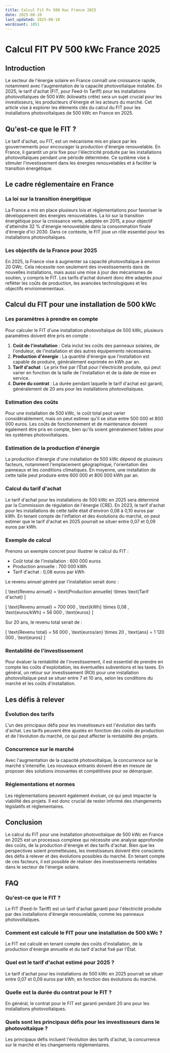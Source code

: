 ```yaml
---
title: Calcul Fit Pv 500 Kwc France 2025
date: 2025-08-10
last_updated: 2025-08-10
wordcount: 1051
---
```


# Calcul FIT PV 500 kWc France 2025

## Introduction

Le secteur de l'énergie solaire en France connaît une croissance rapide, notamment avec l'augmentation de la capacité photovoltaïque installée. En 2025, le tarif d'achat (FIT, pour Feed-In Tariff) pour les installations photovoltaïques de 500 kWc (kilowatts crête) sera un sujet crucial pour les investisseurs, les producteurs d'énergie et les acteurs du marché. Cet article vise à explorer les éléments clés du calcul du FIT pour les installations photovoltaïques de 500 kWc en France en 2025.

## Qu'est-ce que le FIT ?

Le tarif d'achat, ou FIT, est un mécanisme mis en place par les gouvernements pour encourager la production d'énergie renouvelable. En France, il garantit un prix fixe pour l'électricité produite par les installations photovoltaïques pendant une période déterminée. Ce système vise à stimuler l'investissement dans les énergies renouvelables et à faciliter la transition énergétique.

## Le cadre réglementaire en France

### La loi sur la transition énergétique

La France a mis en place plusieurs lois et réglementations pour favoriser le développement des énergies renouvelables. La loi sur la transition énergétique pour la croissance verte, adoptée en 2015, a pour objectif d'atteindre 32 % d'énergie renouvelable dans la consommation finale d'énergie d'ici 2030. Dans ce contexte, le FIT joue un rôle essentiel pour les installations photovoltaïques.

### Les objectifs de la France pour 2025

En 2025, la France vise à augmenter sa capacité photovoltaïque à environ 20 GWc. Cela nécessite non seulement des investissements dans de nouvelles installations, mais aussi une mise à jour des mécanismes de soutien, y compris le FIT. Les tarifs d'achat doivent donc être adaptés pour refléter les coûts de production, les avancées technologiques et les objectifs environnementaux.

## Calcul du FIT pour une installation de 500 kWc

### Les paramètres à prendre en compte

Pour calculer le FIT d'une installation photovoltaïque de 500 kWc, plusieurs paramètres doivent être pris en compte :

1. **Coût de l'installation** : Cela inclut les coûts des panneaux solaires, de l'onduleur, de l'installation et des autres équipements nécessaires.
2. **Production d'énergie** : La quantité d'énergie que l'installation est capable de produire, généralement exprimée en kWh par an.
3. **Tarif d'achat** : Le prix fixé par l'État pour l'électricité produite, qui peut varier en fonction de la taille de l'installation et de la date de mise en service.
4. **Durée du contrat** : La durée pendant laquelle le tarif d'achat est garanti, généralement de 20 ans pour les installations photovoltaïques.

### Estimation des coûts

Pour une installation de 500 kWc, le coût total peut varier considérablement, mais on peut estimer qu'il se situe entre 500 000 et 800 000 euros. Les coûts de fonctionnement et de maintenance doivent également être pris en compte, bien qu'ils soient généralement faibles pour les systèmes photovoltaïques.

### Estimation de la production d'énergie

La production d'énergie d'une installation de 500 kWc dépend de plusieurs facteurs, notamment l'emplacement géographique, l'orientation des panneaux et les conditions climatiques. En moyenne, une installation de cette taille peut produire entre 600 000 et 800 000 kWh par an.

### Calcul du tarif d'achat

Le tarif d'achat pour les installations de 500 kWc en 2025 sera déterminé par la Commission de régulation de l'énergie (CRE). En 2023, le tarif d'achat pour les installations de cette taille était d'environ 0,08 à 0,10 euros par kWh. En tenant compte de l'inflation et des évolutions du marché, on peut estimer que le tarif d'achat en 2025 pourrait se situer entre 0,07 et 0,09 euros par kWh.

### Exemple de calcul

Prenons un exemple concret pour illustrer le calcul du FIT :

- Coût total de l'installation : 600 000 euros
- Production annuelle : 700 000 kWh
- Tarif d'achat : 0,08 euros par kWh

Le revenu annuel généré par l'installation serait donc :

\[ \text{Revenu annuel} = \text{Production annuelle} \times \text{Tarif d'achat} \]

\[ \text{Revenu annuel} = 700 000 \, \text{kWh} \times 0,08 \, \text{euros/kWh} = 56 000 \, \text{euros} \]

Sur 20 ans, le revenu total serait de :

\[ \text{Revenu total} = 56 000 \, \text{euros/an} \times 20 \, \text{ans} = 1 120 000 \, \text{euros} \]

### Rentabilité de l'investissement

Pour évaluer la rentabilité de l'investissement, il est essentiel de prendre en compte les coûts d'exploitation, les éventuelles subventions et les taxes. En général, un retour sur investissement (ROI) pour une installation photovoltaïque peut se situer entre 7 et 10 ans, selon les conditions du marché et les coûts d'installation.

## Les défis à relever

### Évolution des tarifs

L'un des principaux défis pour les investisseurs est l'évolution des tarifs d'achat. Les tarifs peuvent être ajustés en fonction des coûts de production et de l'évolution du marché, ce qui peut affecter la rentabilité des projets.

### Concurrence sur le marché

Avec l'augmentation de la capacité photovoltaïque, la concurrence sur le marché s'intensifie. Les nouveaux entrants doivent être en mesure de proposer des solutions innovantes et compétitives pour se démarquer.

### Réglementations et normes

Les réglementations peuvent également évoluer, ce qui peut impacter la viabilité des projets. Il est donc crucial de rester informé des changements législatifs et réglementaires.

## Conclusion

Le calcul du FIT pour une installation photovoltaïque de 500 kWc en France en 2025 est un processus complexe qui nécessite une analyse approfondie des coûts, de la production d'énergie et des tarifs d'achat. Bien que les perspectives soient prometteuses, les investisseurs doivent être conscients des défis à relever et des évolutions possibles du marché. En tenant compte de ces facteurs, il est possible de réaliser des investissements rentables dans le secteur de l'énergie solaire.

## FAQ

### Qu'est-ce que le FIT ?

Le FIT (Feed-In Tariff) est un tarif d'achat garanti pour l'électricité produite par des installations d'énergie renouvelable, comme les panneaux photovoltaïques.

### Comment est calculé le FIT pour une installation de 500 kWc ?

Le FIT est calculé en tenant compte des coûts d'installation, de la production d'énergie annuelle et du tarif d'achat fixé par l'État.

### Quel est le tarif d'achat estimé pour 2025 ?

Le tarif d'achat pour les installations de 500 kWc en 2025 pourrait se situer entre 0,07 et 0,09 euros par kWh, en fonction des évolutions du marché.

### Quelle est la durée du contrat pour le FIT ?

En général, le contrat pour le FIT est garanti pendant 20 ans pour les installations photovoltaïques.

### Quels sont les principaux défis pour les investisseurs dans le photovoltaïque ?

Les principaux défis incluent l'évolution des tarifs d'achat, la concurrence sur le marché et les changements réglementaires.